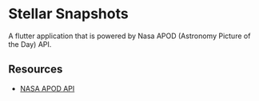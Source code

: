 # Stellar Snapshots

A flutter application that is powered by Nasa APOD (Astronomy Picture of the Day) API.

## Resources

- [NASA APOD API](https://api.nasa.gov/)
